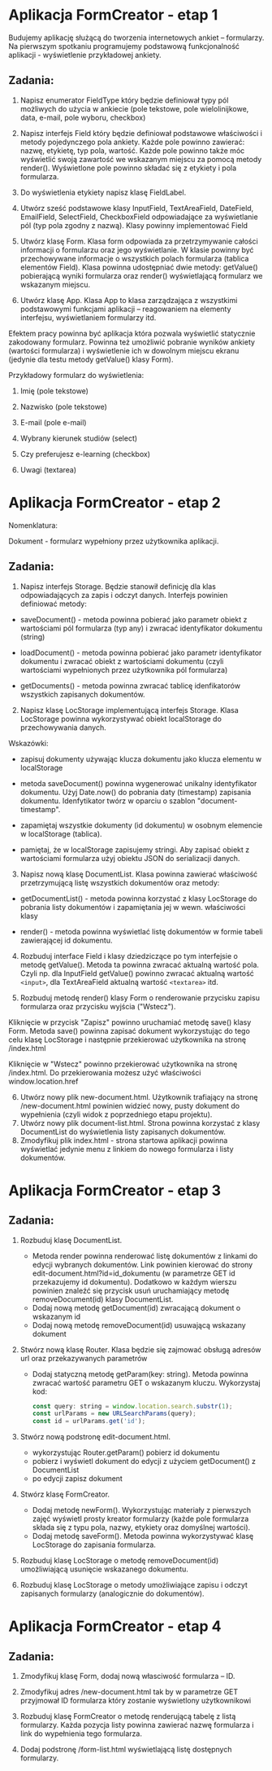 # Aplikacja FormCreator - etap 1

Budujemy aplikację służącą do tworzenia internetowych ankiet – formularzy. Na pierwszym spotkaniu programujemy podstawową funkcjonalność aplikacji - wyświetlenie przykładowej ankiety.

## Zadania:

1. Napisz enumerator FieldType który będzie definiował typy pól możliwych do użycia w ankiecie (pole tekstowe, pole wielolinijkowe, data, e-mail, pole wyboru, checkbox)

2. Napisz interfejs Field który będzie definiował podstawowe właściwości i metody pojedynczego pola ankiety. Każde pole powinno zawierać: nazwę, etykietę, typ pola, wartość. Każde pole powinno także móc wyświetlić swoją zawartość we wskazanym miejscu za pomocą metody render(). Wyświetlone pole powinno składać się z etykiety i pola formularza.

3. Do wyświetlenia etykiety napisz klasę FieldLabel.

4. Utwórz sześć podstawowe klasy InputField, TextAreaField, DateField, EmailField, SelectField, CheckboxField odpowiadające za wyświetlanie pól (typ pola zgodny z nazwą). Klasy powinny implementować Field

5. Utwórz klasę Form. Klasa form odpowiada za przetrzymywanie całości informacji o formularzu oraz jego wyświetlanie. W klasie powinny być przechowywane informacje o wszystkich polach formularza (tablica elementów Field). Klasa powinna udostępniać dwie metody: getValue() pobierającą wyniki formularza oraz render() wyświetlającą formularz we wskazanym miejscu.

6. Utwórz klasę App. Klasa App to klasa zarządzająca z wszystkimi podstawowymi funkcjami aplikacji – reagowaniem na elementy interfejsu, wyświetlaniem formularzy itd.

Efektem pracy powinna być aplikacja która pozwala wyświetlić statycznie zakodowany formularz. Powinna też umożliwić pobranie wyników ankiety (wartości formularza) i wyświetlenie ich w dowolnym miejscu ekranu (jedynie dla testu metody getValue() klasy Form).

Przykładowy formularz do wyświetlenia:

1. Imię (pole tekstowe)

2. Nazwisko (pole tekstowe)

3. E-mail (pole e-mail)

4. Wybrany kierunek studiów (select)

5. Czy preferujesz e-learning (checkbox)

6. Uwagi (textarea)

# Aplikacja FormCreator - etap 2

Nomenklatura:

Dokument - formularz wypełniony przez użytkownika aplikacji.

## Zadania:

1. Napisz interfejs Storage. Będzie stanowił definicję dla klas odpowiadających za zapis i odczyt danych. Interfejs powinien definiować metody:

* saveDocument() - metoda powinna pobierać jako parametr obiekt z wartościami pól formularza (typ any) i zwracać identyfikator dokumentu (string)

* loadDocument() - metoda powinna pobierać jako parametr identyfikator dokumentu i zwracać obiekt z wartościami dokumentu (czyli wartościami wypełnionych przez użytkownika pól formularza)

* getDocuments() - metoda powinna zwracać tablicę idenfikatorów wszystkich zapisanych dokumentów.

2. Napisz klasę LocStorage implementującą interfejs Storage. Klasa LocStorage powinna wykorzystywać obiekt localStorage do przechowywania danych.

Wskazówki:

* zapisuj dokumenty używając klucza dokumentu jako klucza elementu w localStorage

* metoda saveDocument() powinna wygenerować unikalny identyfikator dokumentu. Użyj Date.now() do pobrania daty (timestamp) zapisania dokumentu. Idenfytikator twórz w oparciu o szablon "document-timestamp".

* zapamiętaj wszystkie dokumenty (id dokumentu) w osobnym elemencie w localStorage (tablica).

* pamiętaj, że w localStorage zapisujemy stringi. Aby zapisać obiekt z wartościami formularza użyj obiektu JSON do serializacji danych.

3. Napisz nową klasę DocumentList. Klasa powinna zawierać właściwość przetrzymującą listę wszystkich dokumentów oraz metody:

* getDocumentList() - metoda powinna korzystać z klasy LocStorage do pobrania listy dokumentów i zapamiętania jej w wewn. właściwości klasy

* render() - metoda powinna wyświetlać listę dokumentów w formie tabeli zawierającej id dokumentu.

4. Rozbuduj interface Field i klasy dziedziczące po tym interfejsie o metodę getValue(). Metoda ta powinna zwracać aktualną wartość pola. Czyli np. dla InputField getValue() powinno zwracać aktualną wartość `<input>`, dla TextAreaField aktualną wartość `<textarea>` itd.

5. Rozbuduj metodę render() klasy Form o renderowanie przycisku zapisu formularza oraz przycisku wyjścia ("Wstecz").

Kliknięcie w przycisk "Zapisz" powinno uruchamiać metodę save() klasy Form. Metoda save() powinna zapisać dokument wykorzystując do tego celu klasę LocStorage i następnie przekierować użytkownika na stronę /index.html

Kliknięcie w "Wstecz" powinno przekierować użytkownika na stronę /index.html. Do przekierowania możesz użyć właściwości window.location.href

6. Utwórz nowy plik new-document.html. Użytkownik trafiający na stronę /new-document.html powinien widzieć nowy, pusty dokument do wypełnienia (czyli widok z poprzedniego etapu projektu).
7. Utwórz nowy plik document-list.html. Strona powinna korzystać z klasy DocumentList do wyświetlenia listy zapisanych dokumentów.
8. Zmodyfikuj plik index.html - strona startowa aplikacji powinna wyświetlać jedynie menu z linkiem do nowego formularza i listy dokumentów.

# Aplikacja FormCreator - etap 3

## Zadania:

1. Rozbuduj klasę DocumentList. 

   - Metoda render powinna renderować listę dokumentów z linkami do edycji wybranych dokumentów. Link powinien kierować do strony edit-document.html?id=id_dokumentu (w parametrze GET id przekazujemy id dokumentu). 
     Dodatkowo w każdym wierszu powinien znaleźć się przycisk usuń uruchamiający metodę removeDocument(id) klasy DocumentList. 
   - Dodaj nową metodę getDocument(id) zwracającą dokument o wskazanym id 
   - Dodaj nową metodę removeDocument(id) usuwającą wskazany dokument 

2. Stwórz nową klasę Router. Klasa będzie się zajmować obsługą adresów url oraz przekazywanych parametrów 

   - Dodaj statyczną metodę getParam(key: string). Metoda powinna zwracać wartość parametru GET o wskazanym kluczu. Wykorzystaj kod: 

     ```js
     const query: string = window.location.search.substr(1);
     const urlParams = new URLSearchParams(query);
     const id = urlParams.get('id'); 
     ```

3. Stwórz nową podstronę edit-document.html. 
   - wykorzystując Router.getParam() pobierz id dokumentu 
   - pobierz i wyświetl dokument do edycji z użyciem getDocument() z DocumentList 
   - po edycji zapisz dokument 
4. Stwórz klasę FormCreator. 
   - Dodaj metodę newForm(). Wykorzystując materiały z pierwszych zajęć wyświetl prosty kreator formularzy (każde pole formularza składa się z typu pola, nazwy, etykiety oraz domyślnej wartości). 
   - Dodaj metodę saveForm(). Metoda powinna wykorzystywać klasę LocStorage do zapisania formularza. 
5. Rozbuduj klasę LocStorage o metodę removeDocument(id) umożliwiającą usunięcie wskazanego dokumentu. 
6. Rozbuduj klasę LocStorage o metody umożliwiające zapisu i odczyt zapisanych formularzy (analogicznie do dokumentów). 

# Aplikacja FormCreator - etap 4 

## Zadania:  

1. Zmodyfikuj klasę Form, dodaj nową własciwość formularza – ID. 

2. Zmodyfikuj adres /new-document.html tak by w parametrze GET przyjmował ID formularza który zostanie wyświetlony użytkownikowi 

3. Rozbuduj klasę FormCreator o metodę renderującą tabelę z listą formularzy. Każda pozycja listy powinna zawierać nazwę formularza i link do wypełnienia tego formularza. 

4. Dodaj podstronę /form-list.html wyświetlającą listę dostępnych formularzy. 